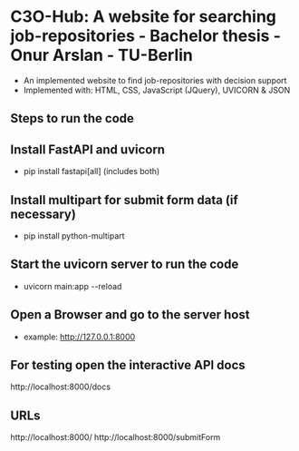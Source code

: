 # C3O-Hub: A website for searching job-repositories - Bachelor thesis - Onur Arslan -  TU-Berlin

- An implemented website to find job-repositories with decision support
- Implemented with: HTML, CSS, JavaScript (JQuery), UVICORN & JSON

## Steps to run the code

## Install FastAPI and uvicorn
- pip install fastapi[all] (includes both)

## Install multipart for submit form data (if necessary)
- pip install python-multipart

## Start the uvicorn server to run the code
- uvicorn main:app --reload

## Open a Browser and go to the server host
- example: http://127.0.0.1:8000

## For testing open the interactive API docs
http://localhost:8000/docs

## URLs
http://localhost:8000/
http://localhost:8000/submitForm
